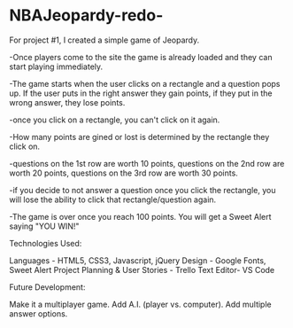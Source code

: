 # NBAJeopardy-redo-

For project #1, I created a simple game of Jeopardy. 

-Once players come to the site the game is already loaded and they can start playing immediately.

-The game starts when the user clicks on a rectangle and a question pops up. If the user puts in the right answer they gain points, if they put in the wrong answer, they lose points.

-once you click on a rectangle, you can't click on it again.

-How many points are gined or lost is determined by the rectangle they click on.

-questions on the 1st row are worth 10 points, questions on the 2nd row are worth 20 points, questions on the 3rd row are worth 30 points.

-if you decide to not answer a question once you click the rectangle, you will lose the ability to click that rectangle/question again.

-The game is over once you reach 100 points. You will get a Sweet Alert saying "YOU WIN!"

Technologies Used:

Languages - HTML5, CSS3, Javascript, jQuery
Design - Google Fonts, Sweet Alert
Project Planning & User Stories - Trello
Text Editor- VS Code


Future Development:

Make it a multiplayer game.
Add A.I. (player vs. computer).
Add multiple answer options.


